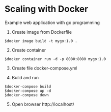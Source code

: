 # Scaling with Docker

Example web application with go programming

1. Create image from Dockerfile
```
$docker image build -t mygo:1.0 .
```

2. Create container
```
$docker container run -d -p 8080:8080 mygo:1.0
```

3. Create file docker-compose.yml

4. Build and run
```
$docker-compose build
$docker-compose up -d
$docker-compose down
```

5. Open browser http://localhost/
